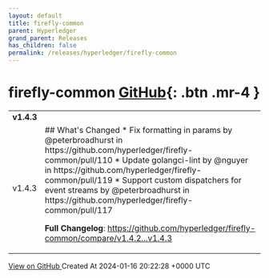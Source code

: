 ```yaml
---
layout: default
title: firefly-common
parent: Hyperledger
grand_parent: Releases
has_children: false
permalink: /releases/hyperledger/firefly-common
---
```


# firefly-common <span class="fs-3 right-align">[GitHub](https://github.com/hyperledger/firefly-common){: .btn .mr-4 }</span>


<div>
    <table>
        <tr>
            <td colspan="2">
                <b>
                    v1.4.3
                </b>
            </td>
        </tr>
        <tr>
            <td>
                <span class="chip">
                    v1.4.3
                </span>
            </td>
            <td>
                ## What's Changed
* Fix formatting in params by @peterbroadhurst in https://github.com/hyperledger/firefly-common/pull/110
* Update golangci-lint by @nguyer in https://github.com/hyperledger/firefly-common/pull/119
* Support custom dispatchers for event streams by @peterbroadhurst in https://github.com/hyperledger/firefly-common/pull/117


**Full Changelog**: https://github.com/hyperledger/firefly-common/compare/v1.4.2...v1.4.3
            </td>
        </tr>
    </table>
    <a href="https://github.com/hyperledger/firefly-common/releases/tag/v1.4.3" class=".btn">
        View on GitHub
    </a>
    <span class="right-align">
        Created At 2024-01-16 20:22:28 +0000 UTC
    </span>
</div>

